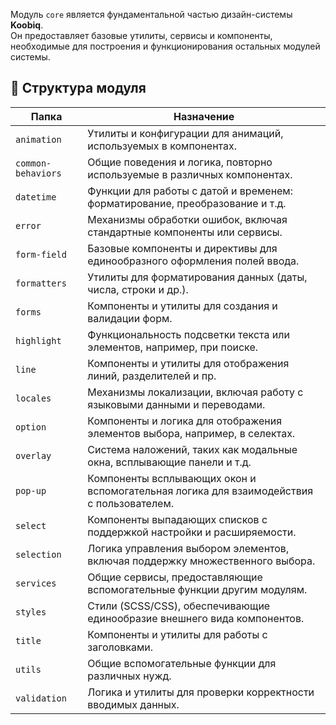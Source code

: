 Модуль `core` является фундаментальной частью дизайн-системы **Koobiq**.  
Он предоставляет базовые утилиты, сервисы и компоненты, необходимые для построения и функционирования остальных модулей системы.

## 📁 Структура модуля

| Папка              | Назначение                                                                               |
| ------------------ | ---------------------------------------------------------------------------------------- |
| `animation`        | Утилиты и конфигурации для анимаций, используемых в компонентах.                         |
| `common-behaviors` | Общие поведения и логика, повторно используемые в различных компонентах.                 |
| `datetime`         | Функции для работы с датой и временем: форматирование, преобразование и т.д.             |
| `error`            | Механизмы обработки ошибок, включая стандартные компоненты или сервисы.                  |
| `form-field`       | Базовые компоненты и директивы для единообразного оформления полей ввода.                |
| `formatters`       | Утилиты для форматирования данных (даты, числа, строки и др.).                           |
| `forms`            | Компоненты и утилиты для создания и валидации форм.                                      |
| `highlight`        | Функциональность подсветки текста или элементов, например, при поиске.                   |
| `line`             | Компоненты и утилиты для отображения линий, разделителей и пр.                           |
| `locales`          | Механизмы локализации, включая работу с языковыми данными и переводами.                  |
| `option`           | Компоненты и логика для отображения элементов выбора, например, в селектах.              |
| `overlay`          | Система наложений, таких как модальные окна, всплывающие панели и т.д.                   |
| `pop-up`           | Компоненты всплывающих окон и вспомогательная логика для взаимодействия с пользователем. |
| `select`           | Компоненты выпадающих списков с поддержкой настройки и расширяемости.                    |
| `selection`        | Логика управления выбором элементов, включая поддержку множественного выбора.            |
| `services`         | Общие сервисы, предоставляющие вспомогательные функции другим модулям.                   |
| `styles`           | Стили (SCSS/CSS), обеспечивающие единообразие внешнего вида компонентов.                 |
| `title`            | Компоненты и утилиты для работы с заголовками.                                           |
| `utils`            | Общие вспомогательные функции для различных нужд.                                        |
| `validation`       | Логика и утилиты для проверки корректности вводимых данных.                              |
